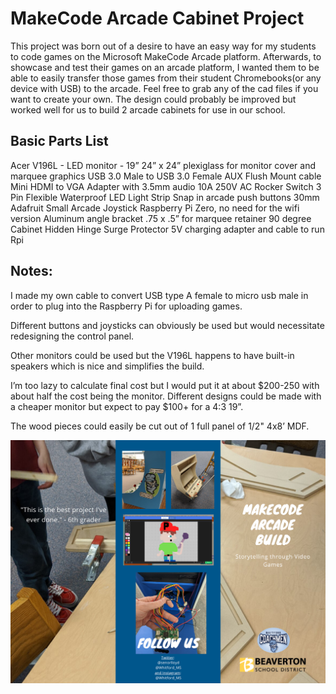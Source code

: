 # MakeCode Arcade Cabinet Project

This project was born out of a desire to have an easy way for my students to code games on the Microsoft MakeCode Arcade platform.  Afterwards, to showcase and test their games on an arcade platform, I wanted them to be able to easily transfer those games from their student Chromebooks(or any device with USB) to the arcade. Feel free to grab any of the cad files if you want to create your own.  The design could probably be improved but worked well for us to build 2 arcade cabinets for use in our school.

## Basic Parts List
﻿Acer V196L - LED monitor - 19”
24” x 24” plexiglass for monitor cover and marquee graphics
USB 3.0 Male to USB 3.0 Female AUX Flush Mount cable
Mini HDMI to VGA Adapter with 3.5mm audio
10A 250V AC Rocker Switch 3 Pin
Flexible Waterproof LED Light Strip
Snap in arcade push buttons 30mm
Adafruit Small Arcade Joystick
Raspberry Pi Zero, no need for the wifi version
Aluminum angle bracket .75 x .5” for marquee retainer
90 degree Cabinet Hidden Hinge
Surge Protector
5V charging adapter and cable to run Rpi




## Notes:
I made my own cable to convert USB type A female to micro usb male in order to plug into the Raspberry Pi for uploading games.


Different buttons and joysticks can obviously be used but would necessitate redesigning the control panel.  


Other monitors could be used but the V196L happens to have built-in speakers which is nice and simplifies the build.


I’m too lazy to calculate final cost but I would put it at about $200-250 with about half the cost being the monitor.  Different designs could be made with a cheaper monitor but expect to pay $100+ for a 4:3 19”.


The wood pieces could easily be cut out of 1 full panel of 1/2" 4x8’ MDF.

![](photos/brochurepage1.png)

